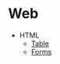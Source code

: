 # Web
* HTML
  * [Table](https://github.com/Gowtham-cit/Web/tree/main/Table)
  * [Forms](https://github.com/Gowtham-cit/Web/tree/main/Forms)
